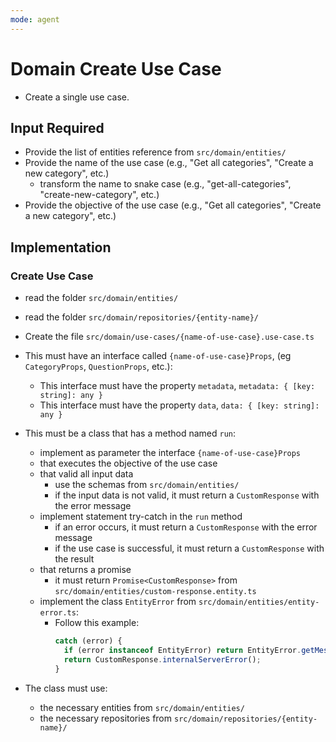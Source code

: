 ```yaml
---
mode: agent
---
```


# Domain Create Use Case

- Create a single use case.

## Input Required

- Provide the list of entities reference from `src/domain/entities/`
- Provide the name of the use case (e.g., "Get all categories", "Create a new category", etc.)
  - transform the name to snake case (e.g., "get-all-categories", "create-new-category", etc.)
- Provide the objective of the use case (e.g., "Get all categories", "Create a new category", etc.)

## Implementation

### Create Use Case

- read the folder `src/domain/entities/`
- read the folder `src/domain/repositories/{entity-name}/`

- Create the file `src/domain/use-cases/{name-of-use-case}.use-case.ts`

- This must have an interface called `{name-of-use-case}Props`, (eg `CategoryProps`, `QuestionProps`, etc.):

  - This interface must have the property `metadata`, `metadata: { [key: string]: any }`
  - This interface must have the property `data`, `data: { [key: string]: any }`

- This must be a class that has a method named `run`:
  - implement as parameter the interface `{name-of-use-case}Props`
  - that executes the objective of the use case
  - that valid all input data
    - use the schemas from `src/domain/entities/`
    - if the input data is not valid, it must return a `CustomResponse` with the error message
  - implement statement try-catch in the `run` method
    - if an error occurs, it must return a `CustomResponse` with the error message
    - if the use case is successful, it must return a `CustomResponse` with the result
  - that returns a promise
    - it must return `Promise<CustomResponse>` from `src/domain/entities/custom-response.entity.ts`
  - implement the class `EntityError` from `src/domain/entities/entity-error.ts`:
    - Follow this example:
      ```typescript
      catch (error) {
        if (error instanceof EntityError) return EntityError.getMessage(error);
        return CustomResponse.internalServerError();
      }
      ```
- The class must use:
  - the necessary entities from `src/domain/entities/`
  - the necessary repositories from `src/domain/repositories/{entity-name}/`
